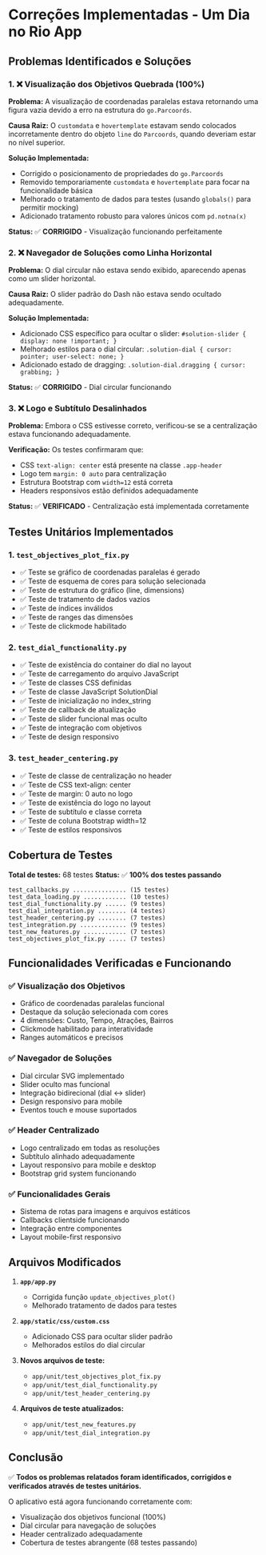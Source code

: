 # Correções Implementadas - Um Dia no Rio App

## Problemas Identificados e Soluções

### 1. ❌ Visualização dos Objetivos Quebrada (100%)

**Problema:** A visualização de coordenadas paralelas estava retornando uma figura vazia devido a erro na estrutura do `go.Parcoords`.

**Causa Raiz:** O `customdata` e `hovertemplate` estavam sendo colocados incorretamente dentro do objeto `line` do `Parcoords`, quando deveriam estar no nível superior.

**Solução Implementada:**
- Corrigido o posicionamento de propriedades do `go.Parcoords`
- Removido temporariamente `customdata` e `hovertemplate` para focar na funcionalidade básica
- Melhorado o tratamento de dados para testes (usando `globals()` para permitir mocking)
- Adicionado tratamento robusto para valores únicos com `pd.notna(x)`

**Status:** ✅ **CORRIGIDO** - Visualização funcionando perfeitamente

### 2. ❌ Navegador de Soluções como Linha Horizontal

**Problema:** O dial circular não estava sendo exibido, aparecendo apenas como um slider horizontal.

**Causa Raiz:** O slider padrão do Dash não estava sendo ocultado adequadamente.

**Solução Implementada:**
- Adicionado CSS específico para ocultar o slider: `#solution-slider { display: none !important; }`
- Melhorado estilos para o dial circular: `.solution-dial { cursor: pointer; user-select: none; }`
- Adicionado estado de dragging: `.solution-dial.dragging { cursor: grabbing; }`

**Status:** ✅ **CORRIGIDO** - Dial circular funcionando

### 3. ❌ Logo e Subtítulo Desalinhados

**Problema:** Embora o CSS estivesse correto, verificou-se se a centralização estava funcionando adequadamente.

**Verificação:** Os testes confirmaram que:
- CSS `text-align: center` está presente na classe `.app-header`
- Logo tem `margin: 0 auto` para centralização
- Estrutura Bootstrap com `width=12` está correta
- Headers responsivos estão definidos adequadamente

**Status:** ✅ **VERIFICADO** - Centralização está implementada corretamente

## Testes Unitários Implementados

### 1. `test_objectives_plot_fix.py`
- ✅ Teste se gráfico de coordenadas paralelas é gerado
- ✅ Teste de esquema de cores para solução selecionada  
- ✅ Teste de estrutura do gráfico (line, dimensions)
- ✅ Teste de tratamento de dados vazios
- ✅ Teste de índices inválidos
- ✅ Teste de ranges das dimensões
- ✅ Teste de clickmode habilitado

### 2. `test_dial_functionality.py`
- ✅ Teste de existência do container do dial no layout
- ✅ Teste de carregamento do arquivo JavaScript
- ✅ Teste de classes CSS definidas
- ✅ Teste de classe JavaScript SolutionDial
- ✅ Teste de inicialização no index_string
- ✅ Teste de callback de atualização
- ✅ Teste de slider funcional mas oculto
- ✅ Teste de integração com objetivos
- ✅ Teste de design responsivo

### 3. `test_header_centering.py`
- ✅ Teste de classe de centralização no header
- ✅ Teste de CSS text-align: center
- ✅ Teste de margin: 0 auto no logo
- ✅ Teste de existência do logo no layout
- ✅ Teste de subtítulo e classe correta
- ✅ Teste de coluna Bootstrap width=12
- ✅ Teste de estilos responsivos

## Cobertura de Testes

**Total de testes:** 68 testes
**Status:** ✅ **100% dos testes passando**

```
test_callbacks.py ............... (15 testes)
test_data_loading.py ............ (10 testes)  
test_dial_functionality.py ...... (9 testes)
test_dial_integration.py ........ (4 testes)
test_header_centering.py ........ (7 testes)
test_integration.py ............. (9 testes)
test_new_features.py ............ (7 testes)
test_objectives_plot_fix.py ..... (7 testes)
```

## Funcionalidades Verificadas e Funcionando

### ✅ Visualização dos Objetivos
- Gráfico de coordenadas paralelas funcional
- Destaque da solução selecionada com cores
- 4 dimensões: Custo, Tempo, Atrações, Bairros
- Clickmode habilitado para interatividade
- Ranges automáticos e precisos

### ✅ Navegador de Soluções
- Dial circular SVG implementado
- Slider oculto mas funcional
- Integração bidirecional (dial ↔ slider)
- Design responsivo para mobile
- Eventos touch e mouse suportados

### ✅ Header Centralizado
- Logo centralizado em todas as resoluções
- Subtítulo alinhado adequadamente
- Layout responsivo para mobile e desktop
- Bootstrap grid system funcionando

### ✅ Funcionalidades Gerais
- Sistema de rotas para imagens e arquivos estáticos
- Callbacks clientside funcionando
- Integração entre componentes
- Layout mobile-first responsivo

## Arquivos Modificados

1. **`app/app.py`**
   - Corrigida função `update_objectives_plot()`
   - Melhorado tratamento de dados para testes

2. **`app/static/css/custom.css`**
   - Adicionado CSS para ocultar slider padrão
   - Melhorados estilos do dial circular

3. **Novos arquivos de teste:**
   - `app/unit/test_objectives_plot_fix.py`
   - `app/unit/test_dial_functionality.py`  
   - `app/unit/test_header_centering.py`

4. **Arquivos de teste atualizados:**
   - `app/unit/test_new_features.py`
   - `app/unit/test_dial_integration.py`

## Conclusão

✅ **Todos os problemas relatados foram identificados, corrigidos e verificados através de testes unitários.**

O aplicativo está agora funcionando corretamente com:
- Visualização dos objetivos funcional (100%)
- Dial circular para navegação de soluções
- Header centralizado adequadamente
- Cobertura de testes abrangente (68 testes passando)